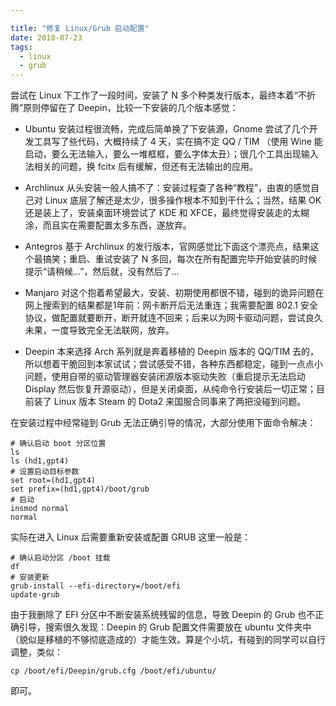 ```yaml
---

title: "修复 Linux/Grub 启动配置"
date: 2018-07-23
tags: 
  - linux
  - grub
---
```


尝试在 Linux 下工作了一段时间，安装了 N 多个种类发行版本，最终本着“不折腾”原则停留在了 Deepin，比较一下安装的几个版本感觉：
* Ubuntu
安装过程很流畅，完成后简单换了下安装源，Gnome 尝试了几个开发工具写了些代码，大概持续了 4 天，实在搞不定 QQ / TIM （使用 Wine 能启动，要么无法输入，要么一堆框框，要么字体太丑）；很几个工具出现输入法相关的问题，换 fcitx 后有缓解，但还有无法输出的应用。

* Archlinux
从头安装一般人搞不了：安装过程查了各种“教程”，由衷的感觉自己对 Linux 底层了解还是太少，很多操作根本不知到干什么；当然，结果 OK 还是装上了，安装桌面环境尝试了 KDE 和 XFCE，最终觉得安装走的太糊涂，而且实在需要配置太多东西，遂放弃。

* Antegros
基于 Archlinux 的发行版本，官网感觉比下面这个漂亮点，结果这个最搞笑；重启、重试安装了 N 多回，每次在所有配置完毕开始安装的时候提示“请稍候...”，然后就，没有然后了...

* Manjaro
对这个抱着希望最大，安装、初期使用都很不错，碰到的诡异问题在网上搜索到的结果都是1年前：网卡断开后无法重连；我需要配置 802.1 安全协议，做配置就要断开，断开就连不回来；后来以为网卡驱动问题，尝试良久未果，一度导致完全无法联网，放弃。

* Deepin
本来选择 Arch 系列就是奔着移植的 Deepin 版本的 QQ/TIM 去的，所以想着干脆回到本家试试；尝试感受不错，各种东西都稳定，碰到一点点小问题，使用自带的驱动管理器安装闭源版本驱动失败（重启提示无法启动 Display 然后恢复开源驱动），但是关闭桌面，从纯命令行安装后一切正常；目前装了 Linux 版本 Steam 的 Dota2 来国服合同事来了两把没碰到问题。

在安装过程中经常碰到 Grub 无法正确引导的情况，大部分使用下面命令解决：
``` shell
# 确认启动 boot 分区位置
ls
ls (hd1,gpt4)
# 设置启动目标参数
set root=(hd1,gpt4)
set prefix=(hd1,gpt4)/boot/grub
# 启动
insmod normal
normal
```
实际在进入 Linux 后需要重新安装或配置 GRUB 这里一般是：
``` shell
# 确认启动分区 /boot 挂载
df
# 安装更新
grub-install --efi-directory=/boot/efi
update-grub
```

由于我删除了 EFI 分区中不断安装系统残留的信息，导致 Deepin 的 Grub 也不正确引导，搜索很久发现：Deepin 的 Grub 配置文件需要放在 ubuntu 文件夹中（貌似是移植的不够彻底造成的）才能生效。算是个小坑，有碰到的同学可以自行调整，类似：
``` shell
cp /boot/efi/Deepin/grub.cfg /boot/efi/ubuntu/
```
即可。
